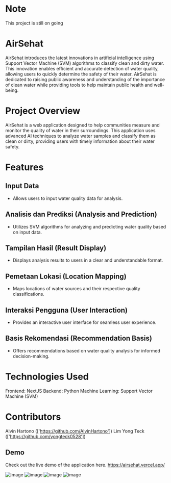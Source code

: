 # Note
This project is still on going

# AirSehat
AirSehat introduces the latest innovations in artificial intelligence using Support Vector Machine (SVM) algorithms to classify clean and dirty water. This innovation enables efficient and accurate detection of water quality, allowing users to quickly determine the safety of their water. AirSehat is dedicated to raising public awareness and understanding of the importance of clean water while providing tools to help maintain public health and well-being.

# Project Overview
AirSehat is a web application designed to help communities measure and monitor the quality of water in their surroundings. This application uses advanced AI techniques to analyze water samples and classify them as clean or dirty, providing users with timely information about their water safety.

# Features
## Input Data
- Allows users to input water quality data for analysis.

## Analisis dan Prediksi (Analysis and Prediction)
- Utilizes SVM algorithms for analyzing and predicting water quality based on input data.

## Tampilan Hasil (Result Display)
- Displays analysis results to users in a clear and understandable format.

## Pemetaan Lokasi (Location Mapping)
- Maps locations of water sources and their respective quality classifications.

## Interaksi Pengguna (User Interaction)
- Provides an interactive user interface for seamless user experience.

## Basis Rekomendasi (Recommendation Basis)
- Offers recommendations based on water quality analysis for informed decision-making.

# Technologies Used
Frontend: NextJS
Backend: Python
Machine Learning: Support Vector Machine (SVM)

# Contributors

Alvin Hartono (['https://github.com/AlvinHartono'])
Lim Yong Teck (['https://github.com/yongteck0528'])


## Demo
Check out the live demo of the application here.
https://airsehat.vercel.app/


![image](https://github.com/KangBubur1/cleanwater/assets/95082947/3216c5bd-4de6-41e9-8f12-4182f33fca17)
![image](https://github.com/KangBubur1/cleanwater/assets/95082947/e87ec20e-ed62-4e1c-bbf0-ab654b7d7ee4)
![image](https://github.com/KangBubur1/cleanwater/assets/95082947/8a48bfb3-3f03-419c-a5b9-0195585abf4f)
![image](https://github.com/KangBubur1/cleanwater/assets/95082947/a3ebc698-5c89-4aed-a08e-5367dc18dbfd)

